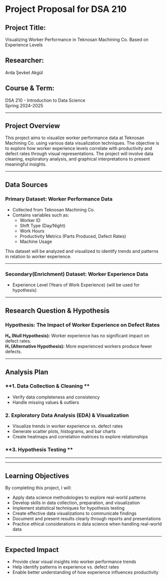 #  Project Proposal for DSA 210

## **Project Title:**  
Visualizing Worker Performance in Teknosan Machining Co. Based on Experience Levels

## **Researcher:**  
Arda Şevket Akgül
## **Course & Term:**  
DSA 210 - Introduction to Data Science  
Spring 2024-2025  

---

## **Project Overview**  
This project aims to visualize worker performance data at Teknosan Machining Co. using various data visualization techniques. The objective is to explore how worker experience levels correlate with productivity and defect rates through visual representations. The project will involve data cleaning, exploratory analysis, and graphical interpretations to present meaningful insights.

---

## **Data Sources**  
### **Primary Dataset: Worker Performance Data**  
- Collected from Teknosan Machining Co.  
- Contains variables such as:  
  - Worker ID  
  - Shift Type (Day/Night)  
  - Work Hours  
  - Productivity Metrics (Parts Produced, Defect Rates)  
  - Machine Usage  
    

This dataset will be analyzed and visualized to identify trends and patterns in relation to worker experience.

---
### **Secondary(Enrichment) Dataset: Worker Experience Data**
   - Experience Level (Years of Work Experience)
     (will be used for hypothesis)
---  
## **Research Question & Hypothesis**  
### **Hypothesis: The Impact of Worker Experience on Defect Rates**  
**H₀ (Null Hypothesis):** Worker experience has no significant impact on defect rates.  
**H₁ (Alternative Hypothesis):** More experienced workers produce fewer defects.  

---

## **Analysis Plan**  
### **1. Data Collection & Cleaning **  
- Verify data completeness and consistency  
- Handle missing values & outliers  

### **2. Exploratory Data Analysis (EDA) & Visualization**  
- Visualize trends in worker experience vs. defect rates  
- Generate scatter plots, histograms, and bar charts  
- Create heatmaps and correlation matrices to explore relationships  

### **3. Hypothesis Testing **  


---



---

## **Learning Objectives**  
By completing this project, I will:  
- Apply data science methodologies to explore real-world patterns  
- Develop skills in data collection, preparation, and visualization  
- Implement statistical techniques for hypothesis testing  
- Create effective data visualizations to communicate findings  
- Document and present results clearly through reports and presentations  
- Practice ethical considerations in data science when handling real-world data  

---

## **Expected Impact**  
- Provide clear visual insights into worker performance trends  
- Help identify patterns in experience vs. defect rates  
- Enable better understanding of how experience influences productivity  
